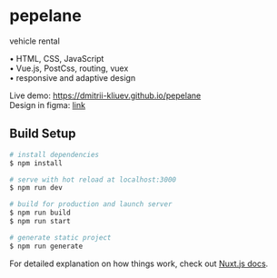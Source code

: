 # pepelane
vehicle rental

• HTML, CSS, JavaScript  
• Vue.js,  PostCss, routing, vuex   
• responsive and adaptive design

Live demo: https://dmitrii-kliuev.github.io/pepelane  
Design in figma: [link](https://www.figma.com/file/WJrqlFsNwwQkzXQXoEVGd1/%D0%A2%D0%B5%D1%81%D1%82%D0%BE%D0%B2%D0%BE%D0%B5---Front-end?node-id=34%3A0) 

## Build Setup

```bash
# install dependencies
$ npm install

# serve with hot reload at localhost:3000
$ npm run dev

# build for production and launch server
$ npm run build
$ npm run start

# generate static project
$ npm run generate
```

For detailed explanation on how things work, check out [Nuxt.js docs](https://nuxtjs.org).
